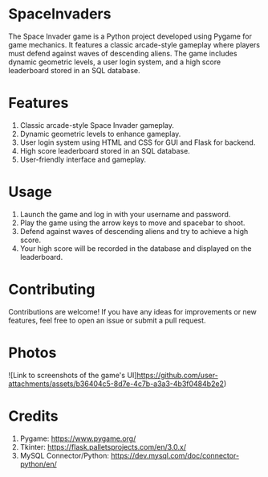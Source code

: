 # SpaceInvaders
The Space Invader game is a Python project developed using Pygame for game mechanics. It features a classic arcade-style gameplay where players must defend against waves of descending aliens. The game includes dynamic geometric levels, a user login system, and a high score leaderboard stored in an SQL database.

# Features
1. Classic arcade-style Space Invader gameplay.
2. Dynamic geometric levels to enhance gameplay.
3. User login system using HTML and CSS for GUI and Flask for backend.
4. High score leaderboard stored in an SQL database.
5. User-friendly interface and gameplay.
# Usage
1. Launch the game and log in with your username and password.
2. Play the game using the arrow keys to move and spacebar to shoot.
3. Defend against waves of descending aliens and try to achieve a high score.
4. Your high score will be recorded in the database and displayed on the leaderboard.
# Contributing
Contributions are welcome! If you have any ideas for improvements or new features, feel free to open an issue or submit a pull request.
# Photos
![Link to screenshots of the game's UI]https://github.com/user-attachments/assets/b36404c5-8d7e-4c7b-a3a3-4b3f0484b2e2)


# Credits
1. Pygame: https://www.pygame.org/
2. Tkinter: https://flask.palletsprojects.com/en/3.0.x/
3. MySQL Connector/Python: https://dev.mysql.com/doc/connector-python/en/

